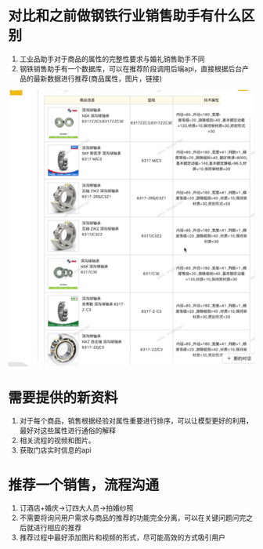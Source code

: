 # 对比和之前做钢铁行业销售助手有什么区别
1. 工业品助手对于商品的属性的完整性要求与婚礼销售助手不同
2. 钢铁销售助手有一个数据库，可以在推荐阶段调用后端api，直接根据后台产品的最新数据进行推荐(商品属性，图片，链接)

![alt text](image-9.png)

# 需要提供的新资料
1. 对于每个商品，销售根据经验对属性重要进行排序，可以让模型更好的利用，最好对这些属性进行通俗的解释
2. 相关流程的视频和图片。
3. 获取门店实时信息的api


# 推荐一个销售，流程沟通
1. 订酒店+婚庆->订四大人员->拍婚纱照
2. 不需要将询问用户需求与商品的推荐的功能完全分离，可以在关键问题问完之后就进行相应的推荐
3. 推荐过程中最好添加图片和视频的形式，尽可能高效的方式吸引用户


